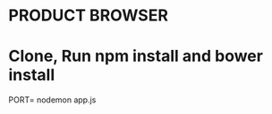 PRODUCT BROWSER
=================
Clone, Run npm install and bower install 
=================
PORT= <your port> nodemon app.js
